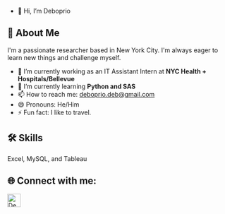- 👋 Hi, I’m Deboprio
## 🚀 About Me
I'm a passionate researcher based in New York City. I'm always eager to learn new things and challenge myself.
- 🔭 I’m currently working as an IT Assistant Intern at **NYC Health + Hospitals/Bellevue**
- 🌱 I’m currently learning **Python and SAS**
- 📫 How to reach me: [deboprio.deb@gmail.com](mailto:deboprio.deb@gmail.com)
- 😄 Pronouns: He/Him
- ⚡ Fun fact: I like to travel.
## 🛠 Skills 
Excel, MySQL, and Tableau
## 🌐 Connect with me:
<a href="https://linkedin.com/in/deboprio-dey-8bb146127"><img align="left" alt="Deboprio Dey" width="30px" src="https://raw.githubusercontent.com/iconic/open-iconic/master/svg/linkedin.svg" /></a>
